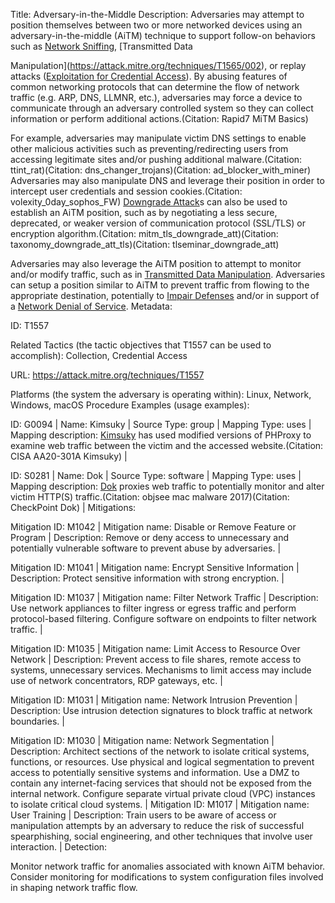 Title: Adversary-in-the-Middle Description: Adversaries may attempt to position themselves between two or more networked devices using an adversary-in-the-middle (AiTM) technique to support follow-on behaviors such as [Network Sniffing](https://attack.mitre.org/techniques/T1040), [Transmitted Data

Manipulation](https://attack.mitre.org/techniques/T1565/002), or replay attacks ([Exploitation for Credential Access](https://attack.mitre.org/techniques/T1212)). By abusing features of common networking protocols that can determine the flow of network traffic (e.g. ARP, DNS, LLMNR, etc.), adversaries may force a device to communicate through an adversary controlled system so they can collect information or perform additional actions.(Citation: Rapid7 MiTM Basics)

For example, adversaries may manipulate victim DNS settings to enable other malicious activities such as preventing/redirecting users from accessing legitimate sites and/or pushing additional malware.(Citation: ttint_rat)(Citation: dns_changer_trojans)(Citation: ad_blocker_with_miner) Adversaries may also manipulate DNS and leverage their position in order to intercept user credentials and session cookies.(Citation: volexity_0day_sophos_FW) [Downgrade Attack](https://attack.mitre.org/techniques/T1562/010)s can also be used to establish an AiTM position, such as by negotiating a less secure, deprecated, or weaker version of communication protocol (SSL/TLS) or encryption algorithm.(Citation: mitm_tls_downgrade_att)(Citation: taxonomy_downgrade_att_tls)(Citation: tlseminar_downgrade_att)

Adversaries may also leverage the AiTM position to attempt to monitor and/or modify traffic, such as in [Transmitted Data Manipulation](https://attack.mitre.org/techniques/T1565/002). Adversaries can setup a position similar to AiTM to prevent traffic from flowing to the appropriate destination, potentially to [Impair Defenses](https://attack.mitre.org/techniques/T1562) and/or in support of a [Network Denial of Service](https://attack.mitre.org/techniques/T1498). Metadata:

ID: T1557

Related Tactics (the tactic objectives that T1557 can be used to accomplish): Collection, Credential Access

URL: https://attack.mitre.org/techniques/T1557

Platforms (the system the adversary is operating within): Linux, Network, Windows, macOS Procedure Examples (usage examples):

ID: G0094 | Name: Kimsuky | Source Type: group | Mapping Type: uses | Mapping description: [Kimsuky](https://attack.mitre.org/groups/G0094) has used modified versions of PHProxy to examine web traffic between the victim and the accessed website.(Citation: CISA AA20-301A Kimsuky) |

ID: S0281 | Name: Dok | Source Type: software | Mapping Type: uses | Mapping description: [Dok](https://attack.mitre.org/software/S0281) proxies web traffic to potentially monitor and alter victim HTTP(S) traffic.(Citation: objsee mac malware 2017)(Citation: CheckPoint Dok) | Mitigations:

Mitigation ID: M1042 | Mitigation name: Disable or Remove Feature or Program | Description: Remove or deny access to unnecessary and potentially vulnerable software to prevent abuse by adversaries. |

Mitigation ID: M1041 | Mitigation name: Encrypt Sensitive Information | Description: Protect sensitive information with strong encryption. |

Mitigation ID: M1037 | Mitigation name: Filter Network Traffic | Description: Use network appliances to filter ingress or egress traffic and perform protocol-based filtering. Configure software on endpoints to filter network traffic. |

Mitigation ID: M1035 | Mitigation name: Limit Access to Resource Over Network | Description: Prevent access to file shares, remote access to systems, unnecessary services. Mechanisms to limit access may include use of network concentrators, RDP gateways, etc. |

Mitigation ID: M1031 | Mitigation name: Network Intrusion Prevention | Description: Use intrusion detection signatures to block traffic at network boundaries. |

Mitigation ID: M1030 | Mitigation name: Network Segmentation | Description: Architect sections of the network to isolate critical systems, functions, or resources. Use physical and logical segmentation to prevent access to potentially sensitive systems and information. Use a DMZ to contain any internet-facing services that should not be exposed from the internal network. Configure separate virtual private cloud (VPC) instances to isolate critical cloud systems. | Mitigation ID: M1017 | Mitigation name: User Training | Description: Train users to be aware of access or manipulation attempts by an adversary to reduce the risk of successful spearphishing, social engineering, and other techniques that involve user interaction. | Detection:

Monitor network traffic for anomalies associated with known AiTM behavior. Consider monitoring for modifications to system configuration files involved in shaping network traffic flow.